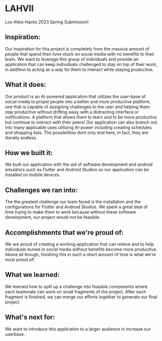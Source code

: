 # LAHVII
Los Altos Hacks 2023 Spring Submission!

## Inspiration: 
Our inspiration for this project is completely from the massive amount of people that spend their lives stuck on social media with no benefits to their brain. We want to leverage this group of individuals and provide an application that can keep individuals challenged to stay on top of their work, in addition to acting as a way for them to interact while staying productive.

## What it does: 
Our product is an AI-powered application that utilizes the user-base of social media to propel people into a better and more productive platform, one that is capable of assigning challenges to the user and helping them stay productive without drifting away with a distracting interface or notifications. A platform that allows them to learn and to be more productive but continue to interact with their peers! Our application can also branch out into many applicable uses utilizing AI-power including creating schedules and shopping lists. The possibilities dont only end here, in fact, they are literally endless.

## How we built it: 
We built our application with the aid of software development and android emulators such as Flutter and Android Studios so our application can be installed on mobile devices.

## Challenges we ran into:
 The the greatest challenge our team faced is the installation and the configurations for Flutter and Android Studios. We spent a great deal of time trying to make them to work because without these software development, our project would not be feasible.

## Accomplishments that we're proud of: 
We are proud of creating a working application that can relieve and to help individuals buried in social media without benefits become more productive. Above all though, finishing this in such a short amount of time is what we're most proud of!

## What we learned: 
We learned how to split up a challenge into feasible components where each teammate can work on small fragments of the project. After each fragment is finished, we can merge our efforts together to generate our final project.

## What's next for: 
We want to introduce this application to a larger audience in increase our userbase.
